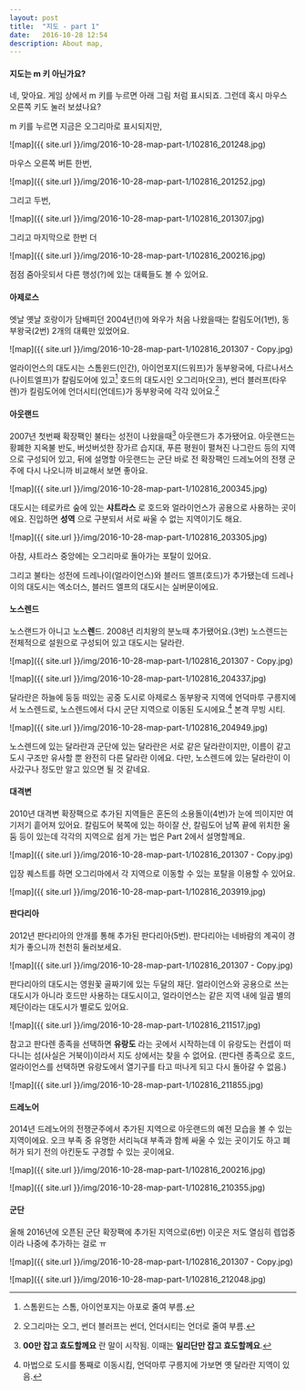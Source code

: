 ```yaml
---
layout: post
title:  "지도 - part 1"
date:   2016-10-28 12:54
description: About map,
---
```


#### 지도는 m 키 아닌가요?
네, 맞아요. 게임 상에서 m 키를 누르면 아래 그림 처럼 표시되죠. 그런데 혹시 마우스 오른쪽 키도 눌러 보셨나요?

m 키를 누르면 지금은 오그리마로 표시되지만,

![map]({{ site.url }}/img/2016-10-28-map-part-1/102816_201248.jpg)

마우스 오른쪽 버튼 한번,

![map]({{ site.url }}/img/2016-10-28-map-part-1/102816_201252.jpg)

그리고 두번,

![map]({{ site.url }}/img/2016-10-28-map-part-1/102816_201307.jpg)

그리고 마지막으로 한번 더

![map]({{ site.url }}/img/2016-10-28-map-part-1/102816_200216.jpg)

점점 줌아웃되서 다른 행성(?)에 있는 대륙들도 볼 수 있어요.

#### 아제로스

엣날 옛날 호랑이가 담배피던 2004년(!)에 와우가 처음 나왔을때는 칼림도어(1번), 동부왕국(2번) 2개의 대륙만 있었어요.

![map]({{ site.url }}/img/2016-10-28-map-part-1/102816_201307 - Copy.jpg)

얼라이언스의 대도시는 스톰윈드(인간), 아이언포지(드워프)가 동부왕국에, 다르나서스(나이트엘프)가 칼림도어에 있고[^1]
호드의 대도시인 오그리마(오크), 썬더 블러프(타우렌)가 킬림도어에 언더시티(언데드)가 동부왕국에 각각 있어요.[^2]

#### 아웃랜드

2007년 첫번째 확장팩인 불타는 성전이 나왔을때[^3] 아웃랜드가 추가됐어요.
아웃랜드는 황폐한 지옥불 반도, 버섯버섯한 장가르 습지대, 푸른 평원이 펼쳐진 나그란드 등의 지역으로 구성되어 있고, 뒤에 설명할 아웃랜드는 군단 바로 전 확장팩인 드레노어의 전쟁 군주에 다시 나오니까 비교해서 보면 좋아요.

![map]({{ site.url }}/img/2016-10-28-map-part-1/102816_200345.jpg)

대도시는 테로카르 숲에 있는 **샤트라스** 로 호드와 얼라이언스가 공용으로 사용하는 곳이에요.
진입하면 **성역** 으로 구분되서 서로 싸울 수 없는 지역이기도 해요.

![map]({{ site.url }}/img/2016-10-28-map-part-1/102816_203305.jpg)

아참, 샤트라스 중앙에는 오그리마로 돌아가는 포탈이 있어요.

그리고 불타는 성전에 드레나이(얼라이언스)와 블러드 엘프(호드)가 추가됐는데 드레나이의 대도시는 엑소더스,
블러드 엘프의 대도시는 실버문이에요.

#### 노스렌드

노스랜드가 아니고 노스**렌**드.
2008년 리치왕의 분노때 추가됐어요.(3번) 노스렌드는 전체적으로 설원으로 구성되어 있고 대도시는 달라란.

![map]({{ site.url }}/img/2016-10-28-map-part-1/102816_201307 - Copy.jpg)

![map]({{ site.url }}/img/2016-10-28-map-part-1/102816_204337.jpg)

달라란은 하늘에 둥둥 떠있는 공중 도시로 아제로스 동부왕국 지역에 언덕마루 구릉지에서 노스렌드로, 노스렌드에서 다시 군단 지역으로 이동된 도시에요.[^4]
본격 무빙 시티.

![map]({{ site.url }}/img/2016-10-28-map-part-1/102816_204949.jpg)

노스렌드에 있는 달라란과 군단에 있는 달라란은 서로 같은 달라란이지만, 이름이 같고 도시 구조만 유사할 뿐
완전히 다른 달라란 이에요. 다만, 노스렌드에 있는 달라란이 이사갔구나 정도만 알고 있으면 될 것 같네요.


#### 대격변

2010년 대격변 확장팩으로 추가된 지역들은 혼돈의 소용돌이(4번)가 눈에 띄이지만 여기저기 흩어져 있어요.
칼림도어 북쪽에 있는 하이잘 산, 칼림도어 남쪽 끝에 위치한 울둠 등이 있는데 각각의 지역으로 쉽게 가는 법은 Part 2에서 설명할께요.

![map]({{ site.url }}/img/2016-10-28-map-part-1/102816_201307 - Copy.jpg)

입장 퀘스트를 하면 오그리마에서 각 지역으로 이동할 수 있는 포탈을 이용할 수 있어요.

![map]({{ site.url }}/img/2016-10-28-map-part-1/102816_203919.jpg)

#### 판다리아

2012년 판다리아의 안개를 통해 추가된 판다리아(5번). 판다리아는 네바람의 계곡이 경치가 좋으니까 천천히 둘러보세요.

![map]({{ site.url }}/img/2016-10-28-map-part-1/102816_201307 - Copy.jpg)

판다리아의 대도시는 영원꽃 골짜기에 있는 두달의 재단.
얼라이언스와 공용으로 쓰는 대도시가 아니라 호드만 사용하는 대도시이고, 얼라이언스는 같은 지역 내에 일곱 별의 제단이라는 대도시가 별로도 있어요.

![map]({{ site.url }}/img/2016-10-28-map-part-1/102816_211517.jpg)


참고고 판다렌 종족을 선택하면 **유랑도** 라는 곳에서 시작하는데 이 유랑도는 컨셉이 떠다니는 섬(사실은 거북이)이라서 지도 상에서는 찾을 수 없어요.
(판다렌 종족으로 호드, 얼라이언스를 선택하면 유랑도에서 열기구를 타고 떠나게 되고 다시 돌아갈 수 없음.)

![map]({{ site.url }}/img/2016-10-28-map-part-1/102816_211855.jpg)

#### 드레노어

2014년 드레노어의 전쟁군주에서 추가된 지역으로 아웃랜드의 예전 모습을 볼 수 있는 지역이에요.
오크 부족 중 유명한 서리늑대 부족과 함께 싸울 수 있는 곳이기도 하고 폐허가 되기 전의 아킨둔도 구경할 수 있는 곳이에요.

![map]({{ site.url }}/img/2016-10-28-map-part-1/102816_200216.jpg)

![map]({{ site.url }}/img/2016-10-28-map-part-1/102816_210355.jpg)

#### 군단

올해 2016년에 오픈된 군단 확장팩에 추가된 지역으로(6번) 이곳은 저도 열심히 렙업중이라 나중에 추가하는 걸로 ㅠ

![map]({{ site.url }}/img/2016-10-28-map-part-1/102816_201307 - Copy.jpg)

![map]({{ site.url }}/img/2016-10-28-map-part-1/102816_212048.jpg)


[^1]: 스톰윈드는 스톰, 아이언포지는 아포로 줄여 부름.
[^2]: 오그리마는 오그, 썬더 블러프는 썬더, 언더시티는 언더로 줄여 부름.
[^3]: **00만 잡고 효도할께요** 란 말이 시작됨. 이때는 **일리단만 잡고 효도할께요**.
[^4]: 마법으로 도시를 통째로 이동시킴, 언덕마루 구릉지에 가보면 옛 달라란 지역이 있음.
